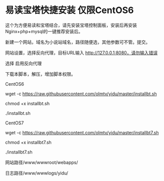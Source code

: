 # 易读宝塔快捷安装 仅限CentOS6 
这个为方便易读和宝塔结合，请先安装宝塔控制面板，安装后再安装Nginx+php+mysql的一键推荐安装后。

新建一个网站，域名为小说站域名，路径随便选，其他参数可不管。提交。

网站设置，选择反向代理，目标URL输入  http://127.0.0.1:8080，请勿输入错误

选择  启用反向代理

下载本脚本，解压，增加脚本权限。

CentOS6 

wget -c https://raw.githubusercontent.com/olmtv/yidu/master/installbt.sh

chmod +x installbt.sh

./installbt.sh

CentOS7

wget -c https://raw.githubusercontent.com/olmtv/yidu/master/installbt7.sh

chmod +x installbt7.sh

./installbt7.sh


网站路径/www/wwwroot/webapps/

日志路径/www/wwwlogs/yidu/


